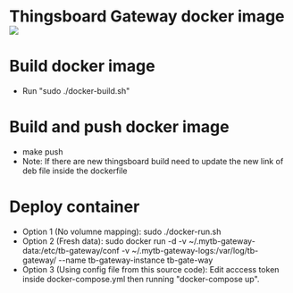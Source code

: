 # Thingsboard Gateway docker image [![](https://images.microbadger.com/badges/version/gmatheu/thingsboard-gateway.svg)](https://microbadger.com/images/gmatheu/thingsboard-gateway "Get your own version badge on microbadger.com")

# Build docker image
- Run "sudo ./docker-build.sh"

# Build and push docker image
- make push
- Note: If there are new thingsboard build need to update the new link of deb file inside the dockerfile

# Deploy container
- Option 1 (No volumne mapping): sudo ./docker-run.sh
- Option 2 (Fresh data): sudo docker run -d -v ~/.mytb-gateway-data:/etc/tb-gateway/conf -v ~/.mytb-gateway-logs:/var/log/tb-gateway/ --name tb-gateway-instance tb-gate-way
- Option 3 (Using config file from this source code): Edit acccess token inside docker-compose.yml then running "docker-compose up".
